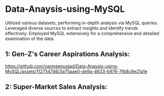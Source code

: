 # Data-Anaysis-using-MySQL
Utilized various datasets, performing in-depth analysis via MySQL queries. Leveraged diverse sources to extract insights and identify trends effectively. Employed MySQL extensively for a comprehensive and detailed examination of the data.

## 1: Gen-Z's Career Aspirations Analysis:

https://github.com/yasmeenustad/Data-Anaysis-using-MySQL/assets/112754746/3a75aae0-de9a-4623-b976-7fb8c8e21a1e

## 2: Super-Market Sales Analysis:



